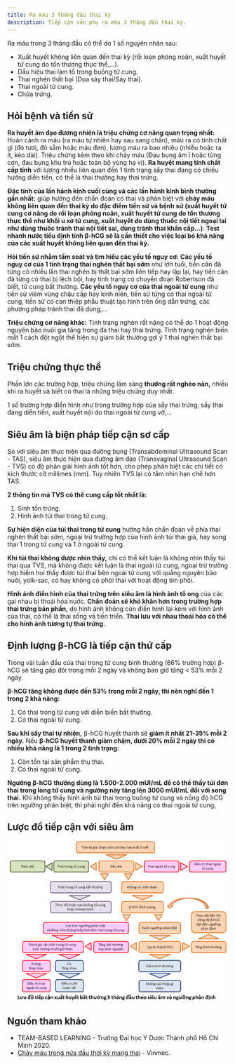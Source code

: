 ```yaml
---
title: Ra máu 3 tháng đầu thai kỳ
description: Tiếp cận sản phụ ra máu 3 tháng đầu thai kỳ.
---
```


Ra máu trong 3 tháng đầu có thể do 1 số nguyên nhân sau:

- Xuất huyết không liên quan đến thai kỳ (rối loạn phóng noãn, xuất huyết tử cung do tổn thương thực thể,...).
- Dấu hiệu thai làm tổ trong buồng tử cung.
- Thai nghén thất bại (Dọa sảy thai/Sảy thai).
- Thai ngoài tử cung.
- Chửa trứng.

## Hỏi bệnh và tiền sử

**Ra huyết âm đạo đương nhiên là triệu chứng cơ năng quan trọng nhất:** Hoàn cảnh ra máu (ra máu tự nhiên hay sau sang chấn), máu ra có tính chất gì (đỏ tươi, đỏ sẫm hoặc màu đen), lượng máu ra bao nhiêu (nhiều hoặc ra ít, kéo dài). Triệu chứng kèm theo khi chảy máu (Đau bụng âm ỉ hoặc từng cơn, đau bụng khu trú hoặc toàn bộ vùng hạ vị). **Ra huyết mang tính chất cấp tính** với lượng nhiều liên quan đến 1 tình trạng sẩy thai đang có chiều hướng diễn tiến, có thể là thai thường hay thai trứng.

**Đặc tính của lần hành kinh cuối cùng và các lần hành kinh bình thường gần nhất:** giúp hướng đến chẩn đoán có thai và phân biệt với **chảy máu không liên quan đến thai kỳ do đặc điểm tiền sử và bệnh sử (xuất huyết tử cung cơ năng do rối loạn phóng noãn, xuất huyết tử cung do tổn thương thực thể như khối u xơ tử cung, xuất huyết do dùng thuốc nội tiết ngoại lai như dùng thuốc tránh thai nội tiết sai, dùng tránh thai khẩn cấp...)**. **Test nhanh nước tiểu định tính β-hCG sẽ là cần thiết cho việc loại bỏ khả năng của các xuất huyết không liên quan đến thai kỳ.**

**Hỏi tiền sử nhằm tầm soát và tìm hiểu các yếu tố nguy cơ:** **Các yếu tố nguy cơ của 1 tình trạng thai nghén thất bại sớm** như lớn tuổi, tiền căn đã từng có nhiều lần thai nghén bị thất bại sớm liên tiếp hay lặp lại, hay tiền căn đã từng có thai bị lệch bội, hay tình trạng có chuyển đoạn Robertson đã biết, tử cung bất thường. **Các yếu tố nguy cơ của thai ngoài tử cung** như tiền sử viêm vùng chậu cấp hay kinh niên, tiền sử từng có thai ngoài tử cung, tiền sử có can thiệp phẫu thuật tạo hình trên ống dẫn trứng, các phương pháp tránh thai đã dùng,...

**Triệu chứng cơ năng khác:** Tình trạng nghén rất nặng có thể do 1 hoạt động nguyên bào nuôi gia tăng trong đa thai hay thai trứng. Tình trạng nghén biến mất 1 cách đột ngột thể hiện sự giảm bất thường gợi ý 1 thai nghén thất bại sớm.

## Triệu chứng thực thể

Phần lớn các trường hợp, triệu chứng lâm sàng **thường rất nghèo nàn,** nhiều khi ra huyết và biết có thai là những triệu chứng duy nhất.

1 số trường hợp điển hình như trong trường hợp của sẩy thai trứng, sẩy thai đang diễn tiến, xuất huyết nội do thai ngoài tử cung vỡ,...

## Siêu âm là biện pháp tiếp cận sơ cấp

So với siêu âm thực hiện qua đường bụng (Transabdominal Ultrasound Scan - TAS), siêu âm thực hiện qua đường âm đạo (Transvaginal Ultrasound Scan - TVS) có độ phân giải hình ảnh tốt hơn, cho phép phân biệt các chi tiết có kích thước cỡ millimes (mm). Tuy nhiên TVS lại có tầm nhìn hạn chế hơn TAS.

**2 thông tin mà TVS có thể cung cấp tốt nhất là:**

1. Sinh tồn trứng.
2. Hình ảnh túi thai trong tử cung.

**Sự hiện diện của túi thai trong tử cung** hướng hẳn chẩn đoán về phía thai nghén thất bại sớm, ngoại trừ trường hợp của hình ảnh túi thai giả, hay song thai 1 trong tử cung và 1 ở ngoài tử cung.

**Khi túi thai không được nhìn thấy,** chỉ có thể kết luận là không nhìn thấy túi thai qua TVS, mà không được kết luận là thai ngoài tử cung, ngoại trừ trường hợp hiếm hoi thấy được túi thai bên ngoài tử cung với quầng nguyên bào nuôi, yolk-sac, có hay không có phôi thai với hoạt động tim phôi.

**Hình ảnh điển hình của thai trứng trên siêu âm là hình ảnh tổ ong** của các gai nhau bị thoái hóa nước. **Chẩn đoán sẽ khó khăn hơn trong trường hợp thai trứng bán phần,** do hình ảnh không còn điển hình lại kèm với hình ảnh của thai, có thể là thai sống và tiến triển. **Thai lưu với nhau thoái hóa có thể cho hình ảnh tương tự thai trứng.**

## Định lượng β-hCG là tiếp cận thứ cấp

Trong vài tuần đầu của thai trong tử cung bình thường (66% trường hợp) β-hCG sẽ tăng gấp đôi trong mỗi 2 ngày và không bao giờ tăng < 53% mỗi 2 ngày.

**β-hCG tăng không được đến 53% trong mỗi 2 ngày, thì nên nghĩ đến 1 trong 2 khả năng:**

1. Có thai trong tử cung với diễn biến bất thường.
2. Có thai ngoài tử cung.

**Sau khi sẩy thai tự nhiên,** β-hCG huyết thanh sẽ **giảm ít nhất 21-35% mỗi 2 ngày.** Nếu **β-hCG huyết thanh giảm chậm, dưới 20% mỗi 2 ngày thì có nhiều khả năng là 1 trong 2 tình trạng:**

1. Còn tồn tại sản phẩm thụ thai.
2. Có thai ngoài tử cung.

**Ngưỡng β-hCG thường dùng là 1.500-2.000 mUI/mL để có thể thấy túi đơn thai trong lòng tử cung và ngưỡng này tăng lên 3000 mUI/mL đối với song thai.** Khi không thấy hình ảnh túi thai trong buồng tử cung và nồng độ hCG trên ngưỡng phân biệt, thì phải nghĩ đến khả năng có thai ngoài tử cung,

## Lược đồ tiếp cận với siêu âm

![Lược đồ tiếp cận xuất huyết 3 tháng đầu với siêu âm](../../../assets/san-khoa/xuat-huyet-3-thang-dau/luoc-do-xuat-huyet-3-thang-dau-theo-sieu-am.png)

## Nguồn tham khảo

- TEAM-BASED LEARNING - Trường Đại học Y Dược Thành phố Hồ Chí Minh 2020.
- [Chảy máu trong nửa đầu thời kỳ mang thai](https://www.vinmec.com/vi/tin-tuc/thong-tin-suc-khoe/san-phu-khoa-va-ho-tro-sinh-san/chay-mau-trong-nua-dau-thoi-ky-mang-thai/) - Vinmec.
